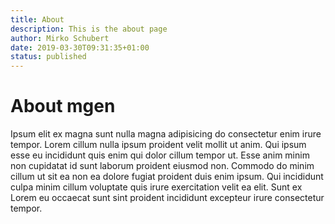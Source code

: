 ```yaml
---
title: About
description: This is the about page
author: Mirko Schubert
date: 2019-03-30T09:31:35+01:00
status: published
---
```


# About mgen

Ipsum elit ex magna sunt nulla magna adipisicing do consectetur enim irure tempor. Lorem cillum nulla ipsum proident velit mollit ut anim. Qui ipsum esse eu incididunt quis enim qui dolor cillum tempor ut. Esse anim minim non cupidatat id sunt laborum proident eiusmod non. Commodo do minim cillum ut sit ea non ea dolore fugiat proident duis enim ipsum. Qui incididunt culpa minim cillum voluptate quis irure exercitation velit ea elit. Sunt ex Lorem eu occaecat sunt sint proident incididunt excepteur irure consectetur tempor.
